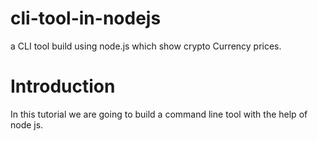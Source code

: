 # cli-tool-in-nodejs

a CLI tool build using node.js which show crypto Currency prices.

# Introduction

In this tutorial we are going to build a command line tool with the help of
node js.
